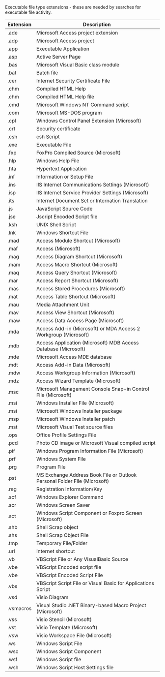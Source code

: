 Executable file type extensions - these are needed by searches for executable file activity.

| Extension | Description                                                               |
|-----------|---------------------------------------------------------------------------|
| .ade      | Microsoft Access project extension                                        |
| .adp      | Microsoft Access project                                                  |
| .app      | Executable Application                                                    |
| .asp      | Active Server Page                                                        |
| .bas      | Microsoft Visual Basic class module                                       |
| .bat      | Batch file                                                                |
| .cer      | Internet Security Certificate File                                        |
| .chm      | Compiled HTML Help                                                        |
| .chm      | Compiled HTML Help file                                                   |
| .cmd      | Microsoft Windows NT Command script                                       |
| .com      | Microsoft MS-DOS program                                                  |
| .cpl      | Windows Control Panel Extension (Microsoft)                               |
| .crt      | Security certificate                                                      |
| .csh      | csh Script                                                                |
| .exe      | Executable File                                                           |
| .fxp      | FoxPro Compiled Source (Microsoft)                                        |
| .hlp      | Windows Help File                                                         |
| .hta      | Hypertext Application                                                     |
| .inf      | Information or Setup File                                                 |
| .ins      | IIS Internet Communications Settings (Microsoft)                          |
| .isp      | IIS Internet Service Provider Settings (Microsoft)                        |
| .its      | Internet Document Set or Internation Translation                          |
| .js       | JavaScript Source Code                                                    |
| .jse      | Jscript Encoded Script file                                               |
| .ksh      | UNIX Shell Script                                                         |
| .lnk      | Windows Shortcut File                                                     |
| .mad      | Access Module Shortcut (Microsoft)                                        |
| .maf      | Access (Microsoft)                                                        |
| .mag      | Access Diagram Shortcut (Microsoft)                                       |
| .mam      | Access Macro Shortcut (Microsoft)                                         |
| .maq      | Access Query Shortcut (Microsoft)                                         |
| .mar      | Access Report Shortcut (Microsoft)                                        |
| .mas      | Access Stored Procedures (Microsoft)                                      |
| .mat      | Access Table Shortcut (Microsoft)                                         |
| .mau      | Media Attachment Unit                                                     |
| .mav      | Access View Shortcut (Microsoft)                                          |
| .maw      | Access Data Access Page (Microsoft)                                       |
| .mda      | Access Add-in (Microsoft) or MDA Access 2 Workgroup (Microsoft)           |
| .mdb      | Access Application (Microsoft) MDB Access Database (Microsoft)            |
| .mde      | Microsoft Access MDE database                                             |
| .mdt      | Access Add-in Data (Microsoft)                                            |
| .mdw      | Access Workgroup Information (Microsoft)                                  |
| .mdz      | Access Wizard Template (Microsoft)                                        |
| .msc      | Microsoft Management Console Snap-in Control File (Microsoft)             |
| .msi      | Windows Installer File (Microsoft)                                        |
| .msi      | Microsoft Windows Installer package                                       |
| .msp      | Microsoft Windows Installer patch                                         |
| .mst      | Microsoft Visual Test source files                                        |
| .ops      | Office Profile Settings File                                              |
| .pcd      | Photo CD image or Microsoft Visual compiled script                        |
| .pif      | Windows Program Information File (Microsoft)                              |
| .prf      | Windows System File                                                       |
| .prg      | Program File                                                              |
| .pst      | MS Exchange Address Book File or Outlook Personal Folder File (Microsoft) |
| .reg      | Registration Information/Key                                              |
| .scf      | Windows Explorer Command                                                  |
| .scr      | Windows Screen Saver                                                      |
| .sct      | Windows Script Component or Foxpro Screen (Microsoft)                     |
| .shb      | Shell Scrap object                                                        |
| .shs      | Shell Scrap Object File                                                   |
| .tmp      | Temporary File/Folder                                                     |
| .url      | Internet shortcut                                                         |
| .vb       | VBScript File or Any VisualBasic Source                                   |
| .vbe      | VBScript Encoded script file                                              |
| .vbe      | VBScript Encoded Script File                                              |
| .vbs      | VBScript Script File or Visual Basic for Applications Script              |
| .vsd      | Visio Diagram                                                             |
| .vsmacros | Visual Studio .NET Binary-based Macro Project (Microsoft)                 |
| .vss      | Visio Stencil (Microsoft)                                                 |
| .vst      | Visio Template (Microsoft)                                                |
| .vsw      | Visio Workspace File (Microsoft)                                          |
| .ws       | Windows Script File                                                       |
| .wsc      | Windows Script Component                                                  |
| .wsf      | Windows Script file                                                       |
| .wsh      | Windows Script Host Settings file                                         |
